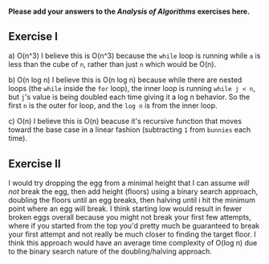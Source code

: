 #### Please add your answers to the ***Analysis of  Algorithms*** exercises here.

## Exercise I

a) O(n^3)
I believe this is O(n^3) because the `while` loop is running while `a` is less than the cube of `n`, rather than just `n` which would be O(n). 


b) O(n log n) 
I believe this is O(n log n) because while there are nested loops (the `while` inside the `for` loop), the inner loop is running `while j < n`, but `j`'s value is being doubled each time giving it a log n behavior. So the first `n` is the outer for loop, and the `log n` is from the inner loop. 


c) O(n)
I believe this is O(n) beacuse it's recursive function that moves toward the base case in a linear fashion (subtracting `1` from `bunnies` each time).

## Exercise II

I would try dropping the egg from a minimal height that I can assume _will not_ break the egg, then add height (floors) using a binary search approach, doubling the floors until an egg breaks, then halving until i hit the minimum point where an egg will break. I think starting low would result in fewer broken eggs overall because you might not break your first few attempts, where if you started from the top you'd pretty much be guaranteed to break your first attempt and not really be much closer to finding the target floor. I think this approach would have an average time complexity of O(log n) due to the binary search nature of the doubling/halving approach.

